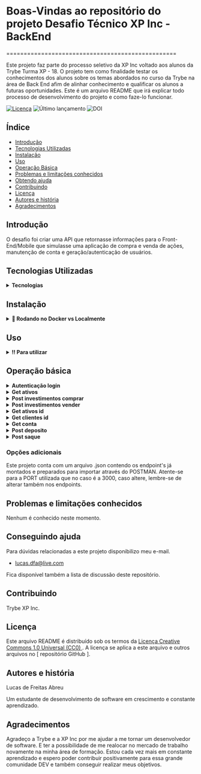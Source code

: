 # Boas-Vindas ao repositório do projeto Desafio Técnico XP Inc - BackEnd
=================================================

Este projeto faz parte do processo seletivo da XP Inc voltado aos alunos da Trybe Turma XP - 18. O projeto tem como finalidade testar os conhecimentos dos alunos sobre os temas abordados
no curso da Trybe na área de Back End afim de alinhar conhecimento e qualificar os alunos a futuras oportunidades.
Este é um arquivo README que irá explicar todo processo de desenvolvimento do projeto e como faze-lo funcionar.

[![ Licença ](https://img.shields.io/badge/License-CC0-lightgray.svg?style=flat-square)](https://creativecommons.org/publicdomain/zero/1.0/)
![ Último lançamento ](https://img.shields.io/github/v/release/mhucka/readmine.svg?style=flat-square&color=b44e88)
![ DOI ](http://img.shields.io/badge/DOI-10.22002%20%2f%20D1.20173-blue.svg?style=flat-square)


Índice
-----------------

* [ Introdução ](#introdução)
* [ Tecnologias Utilizadas ](#tecnologias-utilizadas)
* [ Instalação ](#instalação)
* [ Uso ](#uso)
* [ Operação Básica ](#operação-básica)
* [ Problemas e limitações conhecidos ](#known-issues-and-limitations)
* [ Obtendo ajuda ](#getting-help)
* [ Contribuindo ](#contribuindo)
* [ Licença ](#licença)
* [ Autores e história ](#autores-e-história)
* [ Agradecimentos ](#agradecimentos)


Introdução
------------

O desafio foi criar uma API que retornasse informações para o Front-End/Mobile que simulasse uma aplicação de compra e venda de ações, manutenção de conta e geração/autenticação de usuários.

Tecnologias Utilizadas
------------
<details>
  <summary><strong> Tecnologias </strong></summary>

1. JavaScript
2. NodeJS
3. Express
4. JOI
5. Sequelize
6. JWT
7. ESLINT
8. Heroku
9. Swagger
10. Docker

</details>

Instalação
------------
<details>
  <summary><strong>🐋 Rodando no Docker vs Localmente</strong></summary>
  
  ## 👉 Com Docker
 
  **:warning: Antes de começar, seu docker-compose precisa estar na versão 1.29 ou superior. [Veja aqui](https://www.digitalocean.com/community/tutorials/how-to-install-and-use-docker-compose-on-ubuntu-20-04-pt) ou [na documentação](https://docs.docker.com/compose/install/) como instalá-lo. No primeiro artigo, você pode substituir onde está com `1.26.0` por `1.29.2`.**


  > :information_source: Rode os serviços `node` e `db` com o comando `docker-compose up -d --build`.

  - Lembre-se de parar o `mysql` se estiver usando localmente na porta padrão (`3306`), ou adapte, caso queria fazer uso da aplicação em containers;

  - Esses serviços irão inicializar um container chamado `xp-desafio` e outro chamado `xp-desafio-bd`;

  - A partir daqui você pode rodar o container `xp-desafio` via CLI ou abri-lo no VS Code;

  > :information_source: Use o comando
  ```bash
    docker exec -it xp-desafio bash
  ```

  - Ele te dará acesso ao terminal interativo do container criado pelo compose, que está rodando em segundo plano.

  > :information_source: Instale as dependências [**Caso existam**] com
  ```bash
    npm install
  ```
  - **:warning: Atenção:** (Instale dentro do container)
  
  - **:warning: Atenção:** Caso opte por utilizar o Docker, **TODOS** os comandos disponíveis no `package.json` (npm start, npm test, npm run dev, ...) devem ser executados **DENTRO** do container, ou seja, no terminal que aparece após a execução do comando `docker exec` citado acima. 

  - **:warning: Atenção:** Não rode o comando npm audit fix! Ele atualiza várias dependências do projeto, e essa atualização gera conflitos com o avaliador.
  <br />
  
  ## 👉 Sem Docker

  > :information_source: Instale as dependências [**Caso existam**] com
  ```bash
    npm install
  ```
  
  - **:warning: Atenção:** Não rode o comando npm audit fix! Ele atualiza várias dependências do projeto, e essa atualização gera conflitos.

  - **✨ Dica:** Para rodar o projeto desta forma, obrigatoriamente você deve ter o `node` instalado em seu computador.
  - **✨ Dica:** O avaliador espera que a versão do `node` utilizada seja a 14 ou 16.

  <br/>
</details> 

Uso
-----

<details>
  <summary><strong>‼️ Para utilizar </strong></summary>

1. Clone o repositório
  * `git clone https://github.com/defreitaslucas/xp-backend-desafio.git`.
  * Entre na pasta do repositório que você acabou de clonar:
    * `pasta do repositório`

2. Instale as dependências [**Caso existam**]
  * `npm install`

3. Renomeie o arquivo .env_example para .env
  * Informe a PORT da sua API
    * Exemplo: API_PORT=3000
  * Informe o ambiente que o node irá rodar
    * Exemplo: NODE_ENV=development
  * Informe os dados para criação e acesso ao banco de dados MYSQL
    * Exemplo: HOSTNAME=localhost
    * Exemplo: DB_PORT=3306
    * Exemplo: MYSQL_USER=root
    * Exemplo: MYSQL_PASSWORD=root
    * Exemplo: MYSQL_DATABASE=xp-inc

4. Utilize os comandos abaixo para criar e povoar o banco de dados
  * NPM RUN DROP para apagar qualquer resquício do banco ou caso tenha feito alguma alteração erronea.
    ```bash
      npm run drop
    ```
  * NPM RUN PRESTART para recriar todo o database, tabelas e inserir os dados nas tabelas.
    ```bash
      npm run prestart
    ```
  * NPM RUN DEBUG para startar o projeto em modo de desenvolvimento através do nodemon e poder ver alterações sem precisar parar e startar o projeto toda hora.
    ```bash
      npm run debug
    ```
  * NPM START para startar o projeto em produção, lembre-se que qualquer alteração você deverá parar o serviço e restartar utilizando este comando.
    ```bash
      npm run start
    ```
  * NPM TEST para startar os testes.
    ```bash
      npm run test
    ```
<br />
</details>

Operação básica
-----
<details>

<summary><strong>Autenticação login</strong></summary>

![ img ](./img/login.png)
</details>
<details>
<summary><strong>Get ativos </strong></summary>

![ getAtivos ](./img/ativos.png)
</details>
<details>
<summary><strong>Post investimentos comprar </strong></summary>

![ investimentoComprar ](./img/investimentoComprar.png)
</details>
<details>
<summary><strong>Post investimentos vender </strong></summary>

![ investimentoVender ](./img/investimentoVender.png)
</details>
<details>
<summary><strong>Get ativos id </strong></summary>

![ ativosAssets ](./img/ativosAssets.png)
</details>
<details>
<summary><strong>Get clientes id </strong></summary>

![ ativosCliente ](./img/ativosCliente.png)
</details>
<details>
<summary><strong>Get conta </strong></summary>

![ getConta ](./img/getConta.png)
</details>
<details>
<summary><strong>Post deposito </strong></summary>

![ postDeposito ](./img/postDeposito.png)
</details>
<details>
<summary><strong>Post saque </strong></summary>

![ postSaque ](./img/postSaque.png)
</details>

###  Opções adicionais

Este projeto conta com um arquivo .json contendo os endpoint's já montados e preparados para importar através do POSTMAN. 
Atente-se para a PORT utilizada que no caso é a 3000, caso altere, lembre-se de alterar também nos endpoints.


Problemas e limitações conhecidos
----------------------------
Nenhum é conhecido neste momento.


Conseguindo ajuda
------------
Para dúvidas relacionadas a este projeto disponibilizo meu e-mail.
 - lucas.dfa@live.com

Fica disponível também a lista de discussão deste repositório.

Contribuindo
------------
Trybe
XP Inc.

Licença
-------

Este arquivo README é distribuído sob os termos da [ Licença Creative Commons 1.0 Universal (CC0) ](https://creativecommons.org/publicdomain/zero/1.0/). A licença se aplica a este arquivo e outros arquivos no [ repositório GitHub ].


Autores e história
---------------------------

Lucas de Freitas Abreu

Um estudante de desenvolvimento de software em crescimento e constante aprendizado. 


Agradecimentos
---------------

Agradeço a Trybe e a XP Inc por me ajudar a me tornar um desenvolvedor de software. E ter a possibilidade de me realocar no mercado de trabalho novamente na minha área de formação. 
Estou cada vez mais em constante aprendizado e espero poder contribuir positivamente para essa grande comunidade DEV e também conseguir realizar meus objetivos. 
